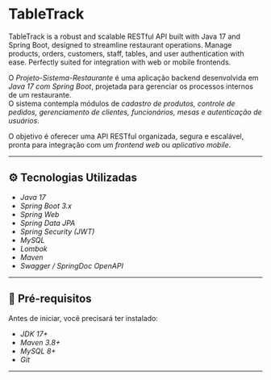 # TableTrack
TableTrack is a robust and scalable RESTful API built with Java 17 and Spring Boot, designed to streamline restaurant operations. Manage products, orders, customers, staff, tables, and user authentication with ease. Perfectly suited for integration with web or mobile frontends.

O *Projeto-Sistema-Restaurante* é uma aplicação backend desenvolvida em *Java 17 com Spring Boot*, projetada para gerenciar os processos internos de um restaurante.  
O sistema contempla módulos de *cadastro de produtos, controle de pedidos, gerenciamento de clientes, funcionários, mesas e autenticação de usuários*.  

O objetivo é oferecer uma API RESTful organizada, segura e escalável, pronta para integração com um *frontend web* ou *aplicativo mobile*.

---

## ⚙️ Tecnologias Utilizadas

- *Java 17*
- *Spring Boot 3.x*
- *Spring Web*
- *Spring Data JPA*
- *Spring Security (JWT)*
- *MySQL*
- *Lombok*
- *Maven*
- *Swagger / SpringDoc OpenAPI*

---

## 🧱 Pré-requisitos

Antes de iniciar, você precisará ter instalado:

- *JDK 17+*
- *Maven 3.8+*
- *MySQL 8+*
- *Git*

---
